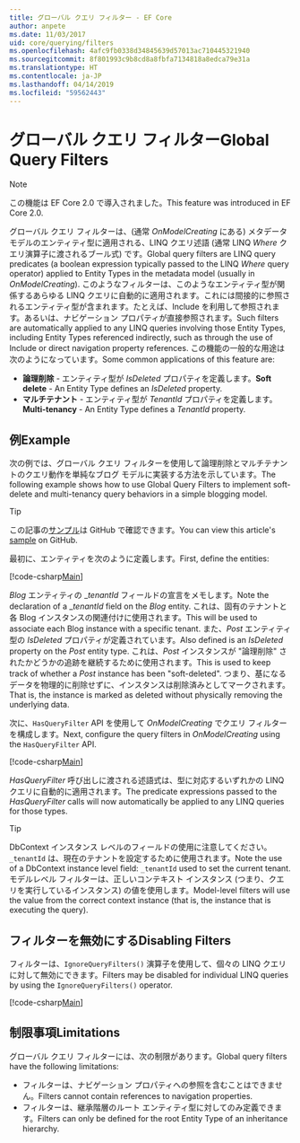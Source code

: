 ```yaml
---
title: グローバル クエリ フィルター - EF Core
author: anpete
ms.date: 11/03/2017
uid: core/querying/filters
ms.openlocfilehash: 4afc9fb0338d34845639d57013ac710445321940
ms.sourcegitcommit: 8f801993c9b8cd8a8fbfa7134818a8edca79e31a
ms.translationtype: HT
ms.contentlocale: ja-JP
ms.lasthandoff: 04/14/2019
ms.locfileid: "59562443"
---
```

# <a name="global-query-filters"></a><span data-ttu-id="6726e-102">グローバル クエリ フィルター</span><span class="sxs-lookup"><span data-stu-id="6726e-102">Global Query Filters</span></span>

> [!NOTE]
> <span data-ttu-id="6726e-103">この機能は EF Core 2.0 で導入されました。</span><span class="sxs-lookup"><span data-stu-id="6726e-103">This feature was introduced in EF Core 2.0.</span></span>

<span data-ttu-id="6726e-104">グローバル クエリ フィルターは、(通常 *OnModelCreating* にある) メタデータ モデルのエンティティ型に適用される、LINQ クエリ述語 (通常 LINQ *Where* クエリ演算子に渡されるブール式) です。</span><span class="sxs-lookup"><span data-stu-id="6726e-104">Global query filters are LINQ query predicates (a boolean expression typically passed to the LINQ *Where* query operator) applied to Entity Types in the metadata model (usually in *OnModelCreating*).</span></span> <span data-ttu-id="6726e-105">このようなフィルターは、このようなエンティティ型が関係するあらゆる LINQ クエリに自動的に適用されます。これには間接的に参照されるエンティティ型が含まれます。たとえば、Include を利用して参照されます。あるいは、ナビゲーション プロパティが直接参照されます。</span><span class="sxs-lookup"><span data-stu-id="6726e-105">Such filters are automatically applied to any LINQ queries involving those Entity Types, including Entity Types referenced indirectly, such as through the use of Include or direct navigation property references.</span></span> <span data-ttu-id="6726e-106">この機能の一般的な用途は次のようになっています。</span><span class="sxs-lookup"><span data-stu-id="6726e-106">Some common applications of this feature are:</span></span>

* <span data-ttu-id="6726e-107">**論理削除** - エンティティ型が *IsDeleted* プロパティを定義します。</span><span class="sxs-lookup"><span data-stu-id="6726e-107">**Soft delete** - An Entity Type defines an *IsDeleted* property.</span></span>
* <span data-ttu-id="6726e-108">**マルチテナント** - エンティティ型が *TenantId* プロパティを定義します。</span><span class="sxs-lookup"><span data-stu-id="6726e-108">**Multi-tenancy** - An Entity Type defines a *TenantId* property.</span></span>

## <a name="example"></a><span data-ttu-id="6726e-109">例</span><span class="sxs-lookup"><span data-stu-id="6726e-109">Example</span></span>

<span data-ttu-id="6726e-110">次の例では、グローバル クエリ フィルターを使用して論理削除とマルチテナントのクエリ動作を単純なブログ モデルに実装する方法を示しています。</span><span class="sxs-lookup"><span data-stu-id="6726e-110">The following example shows how to use Global Query Filters to implement soft-delete and multi-tenancy query behaviors in a simple blogging model.</span></span>

> [!TIP]
> <span data-ttu-id="6726e-111">この記事の[サンプル](https://github.com/aspnet/EntityFramework.Docs/tree/master/samples/core/QueryFilters)は GitHub で確認できます。</span><span class="sxs-lookup"><span data-stu-id="6726e-111">You can view this article's [sample](https://github.com/aspnet/EntityFramework.Docs/tree/master/samples/core/QueryFilters) on GitHub.</span></span>

<span data-ttu-id="6726e-112">最初に、エンティティを次のように定義します。</span><span class="sxs-lookup"><span data-stu-id="6726e-112">First, define the entities:</span></span>

[!code-csharp[Main](../../../samples/core/QueryFilters/Program.cs#Entities)]

<span data-ttu-id="6726e-113">_Blog_ エンティティの __tenantId_ フィールドの宣言をメモします。</span><span class="sxs-lookup"><span data-stu-id="6726e-113">Note the declaration of a __tenantId_ field on the _Blog_ entity.</span></span> <span data-ttu-id="6726e-114">これは、固有のテナントと各 Blog インスタンスの関連付けに使用されます。</span><span class="sxs-lookup"><span data-stu-id="6726e-114">This will be used to associate each Blog instance with a specific tenant.</span></span> <span data-ttu-id="6726e-115">また、_Post_ エンティティ型の _IsDeleted_ プロパティが定義されています。</span><span class="sxs-lookup"><span data-stu-id="6726e-115">Also defined is an _IsDeleted_ property on the _Post_ entity type.</span></span> <span data-ttu-id="6726e-116">これは、_Post_ インスタンスが "論理削除" されたかどうかの追跡を継続するために使用されます。</span><span class="sxs-lookup"><span data-stu-id="6726e-116">This is used to keep track of whether a _Post_ instance has been "soft-deleted".</span></span> <span data-ttu-id="6726e-117">つまり、基になるデータを物理的に削除せずに、インスタンスは削除済みとしてマークされます。</span><span class="sxs-lookup"><span data-stu-id="6726e-117">That is, the instance is marked as deleted without physically removing the underlying data.</span></span>

<span data-ttu-id="6726e-118">次に、```HasQueryFilter``` API を使用して _OnModelCreating_ でクエリ フィルターを構成します。</span><span class="sxs-lookup"><span data-stu-id="6726e-118">Next, configure the query filters in _OnModelCreating_ using the ```HasQueryFilter``` API.</span></span>

[!code-csharp[Main](../../../samples/core/QueryFilters/Program.cs#Configuration)]

<span data-ttu-id="6726e-119">_HasQueryFilter_ 呼び出しに渡される述語式は、型に対応するいずれかの LINQ クエリに自動的に適用されます。</span><span class="sxs-lookup"><span data-stu-id="6726e-119">The predicate expressions passed to the _HasQueryFilter_ calls will now automatically be applied to any LINQ queries for those types.</span></span>

> [!TIP]
> <span data-ttu-id="6726e-120">DbContext インスタンス レベルのフィールドの使用に注意してください。```_tenantId``` は、現在のテナントを設定するために使用されます。</span><span class="sxs-lookup"><span data-stu-id="6726e-120">Note the use of a DbContext instance level field: ```_tenantId``` used to set the current tenant.</span></span> <span data-ttu-id="6726e-121">モデルレベル フィルターは、正しいコンテキスト インスタンス (つまり、クエリを実行しているインスタンス) の値を使用します。</span><span class="sxs-lookup"><span data-stu-id="6726e-121">Model-level filters will use the value from the correct context instance (that is, the instance that is executing the query).</span></span>

## <a name="disabling-filters"></a><span data-ttu-id="6726e-122">フィルターを無効にする</span><span class="sxs-lookup"><span data-stu-id="6726e-122">Disabling Filters</span></span>

<span data-ttu-id="6726e-123">フィルターは、```IgnoreQueryFilters()``` 演算子を使用して、個々の LINQ クエリに対して無効にできます。</span><span class="sxs-lookup"><span data-stu-id="6726e-123">Filters may be disabled for individual LINQ queries by using the ```IgnoreQueryFilters()``` operator.</span></span>

[!code-csharp[Main](../../../samples/core/QueryFilters/Program.cs#IgnoreFilters)]

## <a name="limitations"></a><span data-ttu-id="6726e-124">制限事項</span><span class="sxs-lookup"><span data-stu-id="6726e-124">Limitations</span></span>

<span data-ttu-id="6726e-125">グローバル クエリ フィルターには、次の制限があります。</span><span class="sxs-lookup"><span data-stu-id="6726e-125">Global query filters have the following limitations:</span></span>

* <span data-ttu-id="6726e-126">フィルターは、ナビゲーション プロパティへの参照を含むことはできません。</span><span class="sxs-lookup"><span data-stu-id="6726e-126">Filters cannot contain references to navigation properties.</span></span>
* <span data-ttu-id="6726e-127">フィルターは、継承階層のルート エンティティ型に対してのみ定義できます。</span><span class="sxs-lookup"><span data-stu-id="6726e-127">Filters can only be defined for the root Entity Type of an inheritance hierarchy.</span></span>
